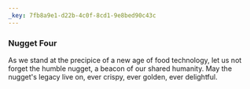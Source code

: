 ```yaml
---
_key: 7fb8a9e1-d22b-4c0f-8cd1-9e8bed90c43c
---
```


### Nugget Four

As we stand at the precipice of a new age of food technology, let us not forget the humble nugget, a beacon of our shared humanity. May the nugget's legacy live on, ever crispy, ever golden, ever delightful.
